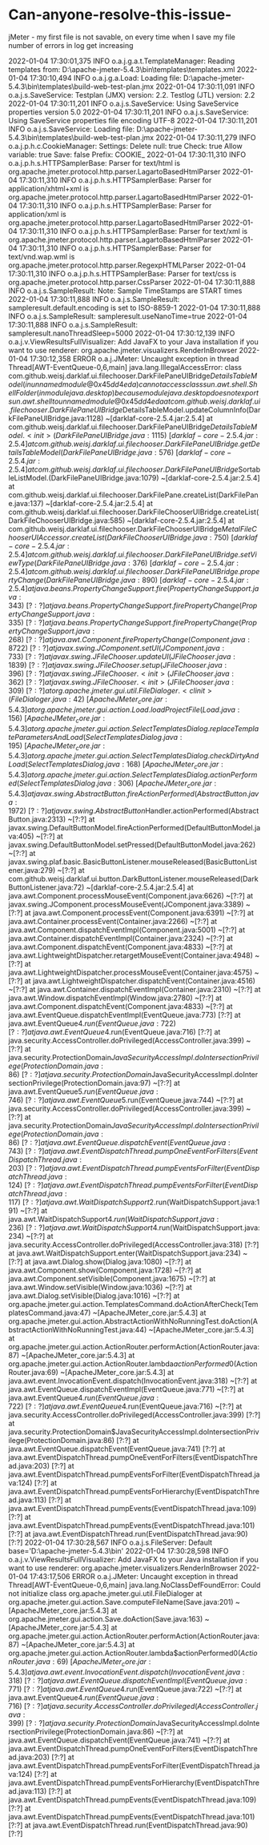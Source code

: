 # Can-anyone-resolve-this-issue-
jMeter - my first file is not savable, on every time when I save my file number of errors in log get increasing




2022-01-04 17:30:01,375 INFO o.a.j.g.a.t.TemplateManager: Reading templates from: D:\apache-jmeter-5.4.3\bin\templates\templates.xml
2022-01-04 17:30:10,494 INFO o.a.j.g.a.Load: Loading file: D:\apache-jmeter-5.4.3\bin\templates\build-web-test-plan.jmx
2022-01-04 17:30:11,091 INFO o.a.j.s.SaveService: Testplan (JMX) version: 2.2. Testlog (JTL) version: 2.2
2022-01-04 17:30:11,201 INFO o.a.j.s.SaveService: Using SaveService properties version 5.0
2022-01-04 17:30:11,201 INFO o.a.j.s.SaveService: Using SaveService properties file encoding UTF-8
2022-01-04 17:30:11,201 INFO o.a.j.s.SaveService: Loading file: D:\apache-jmeter-5.4.3\bin\templates\build-web-test-plan.jmx
2022-01-04 17:30:11,279 INFO o.a.j.p.h.c.CookieManager: Settings: Delete null: true Check: true Allow variable: true Save: false Prefix: COOKIE_
2022-01-04 17:30:11,310 INFO o.a.j.p.h.s.HTTPSamplerBase: Parser for text/html is org.apache.jmeter.protocol.http.parser.LagartoBasedHtmlParser
2022-01-04 17:30:11,310 INFO o.a.j.p.h.s.HTTPSamplerBase: Parser for application/xhtml+xml is org.apache.jmeter.protocol.http.parser.LagartoBasedHtmlParser
2022-01-04 17:30:11,310 INFO o.a.j.p.h.s.HTTPSamplerBase: Parser for application/xml is org.apache.jmeter.protocol.http.parser.LagartoBasedHtmlParser
2022-01-04 17:30:11,310 INFO o.a.j.p.h.s.HTTPSamplerBase: Parser for text/xml is org.apache.jmeter.protocol.http.parser.LagartoBasedHtmlParser
2022-01-04 17:30:11,310 INFO o.a.j.p.h.s.HTTPSamplerBase: Parser for text/vnd.wap.wml is org.apache.jmeter.protocol.http.parser.RegexpHTMLParser
2022-01-04 17:30:11,310 INFO o.a.j.p.h.s.HTTPSamplerBase: Parser for text/css is org.apache.jmeter.protocol.http.parser.CssParser
2022-01-04 17:30:11,888 INFO o.a.j.s.SampleResult: Note: Sample TimeStamps are START times
2022-01-04 17:30:11,888 INFO o.a.j.s.SampleResult: sampleresult.default.encoding is set to ISO-8859-1
2022-01-04 17:30:11,888 INFO o.a.j.s.SampleResult: sampleresult.useNanoTime=true
2022-01-04 17:30:11,888 INFO o.a.j.s.SampleResult: sampleresult.nanoThreadSleep=5000
2022-01-04 17:30:12,139 INFO o.a.j.v.ViewResultsFullVisualizer: Add JavaFX to your Java installation if you want to use renderer: org.apache.jmeter.visualizers.RenderInBrowser
2022-01-04 17:30:12,358 ERROR o.a.j.JMeter: Uncaught exception in thread Thread[AWT-EventQueue-0,6,main]
java.lang.IllegalAccessError: class com.github.weisj.darklaf.ui.filechooser.DarkFilePaneUIBridge$DetailsTableModel (in unnamed module @0x45dd4eda) cannot access class sun.awt.shell.ShellFolder (in module java.desktop) because module java.desktop does not export sun.awt.shell to unnamed module @0x45dd4eda
	at com.github.weisj.darklaf.ui.filechooser.DarkFilePaneUIBridge$DetailsTableModel.updateColumnInfo(DarkFilePaneUIBridge.java:1128) ~[darklaf-core-2.5.4.jar:2.5.4]
	at com.github.weisj.darklaf.ui.filechooser.DarkFilePaneUIBridge$DetailsTableModel.<init>(DarkFilePaneUIBridge.java:1115) ~[darklaf-core-2.5.4.jar:2.5.4]
	at com.github.weisj.darklaf.ui.filechooser.DarkFilePaneUIBridge.getDetailsTableModel(DarkFilePaneUIBridge.java:576) ~[darklaf-core-2.5.4.jar:2.5.4]
	at com.github.weisj.darklaf.ui.filechooser.DarkFilePaneUIBridge$SortableListModel.<init>(DarkFilePaneUIBridge.java:1079) ~[darklaf-core-2.5.4.jar:2.5.4]
	at com.github.weisj.darklaf.ui.filechooser.DarkFilePane.createList(DarkFilePane.java:137) ~[darklaf-core-2.5.4.jar:2.5.4]
	at com.github.weisj.darklaf.ui.filechooser.DarkFileChooserUIBridge.createList(DarkFileChooserUIBridge.java:585) ~[darklaf-core-2.5.4.jar:2.5.4]
	at com.github.weisj.darklaf.ui.filechooser.DarkFileChooserUIBridge$MetalFileChooserUIAccessor.createList(DarkFileChooserUIBridge.java:750) ~[darklaf-core-2.5.4.jar:2.5.4]
	at com.github.weisj.darklaf.ui.filechooser.DarkFilePaneUIBridge.setViewType(DarkFilePaneUIBridge.java:376) ~[darklaf-core-2.5.4.jar:2.5.4]
	at com.github.weisj.darklaf.ui.filechooser.DarkFilePaneUIBridge.propertyChange(DarkFilePaneUIBridge.java:890) ~[darklaf-core-2.5.4.jar:2.5.4]
	at java.beans.PropertyChangeSupport.fire(PropertyChangeSupport.java:343) ~[?:?]
	at java.beans.PropertyChangeSupport.firePropertyChange(PropertyChangeSupport.java:335) ~[?:?]
	at java.beans.PropertyChangeSupport.firePropertyChange(PropertyChangeSupport.java:268) ~[?:?]
	at java.awt.Component.firePropertyChange(Component.java:8722) ~[?:?]
	at javax.swing.JComponent.setUI(JComponent.java:733) ~[?:?]
	at javax.swing.JFileChooser.updateUI(JFileChooser.java:1839) ~[?:?]
	at javax.swing.JFileChooser.setup(JFileChooser.java:396) ~[?:?]
	at javax.swing.JFileChooser.<init>(JFileChooser.java:362) ~[?:?]
	at javax.swing.JFileChooser.<init>(JFileChooser.java:309) ~[?:?]
	at org.apache.jmeter.gui.util.FileDialoger.<clinit>(FileDialoger.java:42) ~[ApacheJMeter_core.jar:5.4.3]
	at org.apache.jmeter.gui.action.Load.loadProjectFile(Load.java:156) ~[ApacheJMeter_core.jar:5.4.3]
	at org.apache.jmeter.gui.action.SelectTemplatesDialog.replaceTemplateParametersAndLoad(SelectTemplatesDialog.java:195) ~[ApacheJMeter_core.jar:5.4.3]
	at org.apache.jmeter.gui.action.SelectTemplatesDialog.checkDirtyAndLoad(SelectTemplatesDialog.java:168) ~[ApacheJMeter_core.jar:5.4.3]
	at org.apache.jmeter.gui.action.SelectTemplatesDialog.actionPerformed(SelectTemplatesDialog.java:306) ~[ApacheJMeter_core.jar:5.4.3]
	at javax.swing.AbstractButton.fireActionPerformed(AbstractButton.java:1972) ~[?:?]
	at javax.swing.AbstractButton$Handler.actionPerformed(AbstractButton.java:2313) ~[?:?]
	at javax.swing.DefaultButtonModel.fireActionPerformed(DefaultButtonModel.java:405) ~[?:?]
	at javax.swing.DefaultButtonModel.setPressed(DefaultButtonModel.java:262) ~[?:?]
	at javax.swing.plaf.basic.BasicButtonListener.mouseReleased(BasicButtonListener.java:279) ~[?:?]
	at com.github.weisj.darklaf.ui.button.DarkButtonListener.mouseReleased(DarkButtonListener.java:72) ~[darklaf-core-2.5.4.jar:2.5.4]
	at java.awt.Component.processMouseEvent(Component.java:6626) ~[?:?]
	at javax.swing.JComponent.processMouseEvent(JComponent.java:3389) ~[?:?]
	at java.awt.Component.processEvent(Component.java:6391) ~[?:?]
	at java.awt.Container.processEvent(Container.java:2266) ~[?:?]
	at java.awt.Component.dispatchEventImpl(Component.java:5001) ~[?:?]
	at java.awt.Container.dispatchEventImpl(Container.java:2324) ~[?:?]
	at java.awt.Component.dispatchEvent(Component.java:4833) ~[?:?]
	at java.awt.LightweightDispatcher.retargetMouseEvent(Container.java:4948) ~[?:?]
	at java.awt.LightweightDispatcher.processMouseEvent(Container.java:4575) ~[?:?]
	at java.awt.LightweightDispatcher.dispatchEvent(Container.java:4516) ~[?:?]
	at java.awt.Container.dispatchEventImpl(Container.java:2310) ~[?:?]
	at java.awt.Window.dispatchEventImpl(Window.java:2780) ~[?:?]
	at java.awt.Component.dispatchEvent(Component.java:4833) ~[?:?]
	at java.awt.EventQueue.dispatchEventImpl(EventQueue.java:773) [?:?]
	at java.awt.EventQueue$4.run(EventQueue.java:722) [?:?]
	at java.awt.EventQueue$4.run(EventQueue.java:716) [?:?]
	at java.security.AccessController.doPrivileged(AccessController.java:399) ~[?:?]
	at java.security.ProtectionDomain$JavaSecurityAccessImpl.doIntersectionPrivilege(ProtectionDomain.java:86) ~[?:?]
	at java.security.ProtectionDomain$JavaSecurityAccessImpl.doIntersectionPrivilege(ProtectionDomain.java:97) ~[?:?]
	at java.awt.EventQueue$5.run(EventQueue.java:746) ~[?:?]
	at java.awt.EventQueue$5.run(EventQueue.java:744) ~[?:?]
	at java.security.AccessController.doPrivileged(AccessController.java:399) ~[?:?]
	at java.security.ProtectionDomain$JavaSecurityAccessImpl.doIntersectionPrivilege(ProtectionDomain.java:86) ~[?:?]
	at java.awt.EventQueue.dispatchEvent(EventQueue.java:743) ~[?:?]
	at java.awt.EventDispatchThread.pumpOneEventForFilters(EventDispatchThread.java:203) ~[?:?]
	at java.awt.EventDispatchThread.pumpEventsForFilter(EventDispatchThread.java:124) ~[?:?]
	at java.awt.EventDispatchThread.pumpEventsForFilter(EventDispatchThread.java:117) ~[?:?]
	at java.awt.WaitDispatchSupport$2.run(WaitDispatchSupport.java:191) ~[?:?]
	at java.awt.WaitDispatchSupport$4.run(WaitDispatchSupport.java:236) ~[?:?]
	at java.awt.WaitDispatchSupport$4.run(WaitDispatchSupport.java:234) ~[?:?]
	at java.security.AccessController.doPrivileged(AccessController.java:318) [?:?]
	at java.awt.WaitDispatchSupport.enter(WaitDispatchSupport.java:234) ~[?:?]
	at java.awt.Dialog.show(Dialog.java:1080) ~[?:?]
	at java.awt.Component.show(Component.java:1728) ~[?:?]
	at java.awt.Component.setVisible(Component.java:1675) ~[?:?]
	at java.awt.Window.setVisible(Window.java:1036) ~[?:?]
	at java.awt.Dialog.setVisible(Dialog.java:1016) ~[?:?]
	at org.apache.jmeter.gui.action.TemplatesCommand.doActionAfterCheck(TemplatesCommand.java:47) ~[ApacheJMeter_core.jar:5.4.3]
	at org.apache.jmeter.gui.action.AbstractActionWithNoRunningTest.doAction(AbstractActionWithNoRunningTest.java:44) ~[ApacheJMeter_core.jar:5.4.3]
	at org.apache.jmeter.gui.action.ActionRouter.performAction(ActionRouter.java:87) ~[ApacheJMeter_core.jar:5.4.3]
	at org.apache.jmeter.gui.action.ActionRouter.lambda$actionPerformed$0(ActionRouter.java:69) ~[ApacheJMeter_core.jar:5.4.3]
	at java.awt.event.InvocationEvent.dispatch(InvocationEvent.java:318) ~[?:?]
	at java.awt.EventQueue.dispatchEventImpl(EventQueue.java:771) ~[?:?]
	at java.awt.EventQueue$4.run(EventQueue.java:722) ~[?:?]
	at java.awt.EventQueue$4.run(EventQueue.java:716) ~[?:?]
	at java.security.AccessController.doPrivileged(AccessController.java:399) [?:?]
	at java.security.ProtectionDomain$JavaSecurityAccessImpl.doIntersectionPrivilege(ProtectionDomain.java:86) [?:?]
	at java.awt.EventQueue.dispatchEvent(EventQueue.java:741) [?:?]
	at java.awt.EventDispatchThread.pumpOneEventForFilters(EventDispatchThread.java:203) [?:?]
	at java.awt.EventDispatchThread.pumpEventsForFilter(EventDispatchThread.java:124) [?:?]
	at java.awt.EventDispatchThread.pumpEventsForHierarchy(EventDispatchThread.java:113) [?:?]
	at java.awt.EventDispatchThread.pumpEvents(EventDispatchThread.java:109) [?:?]
	at java.awt.EventDispatchThread.pumpEvents(EventDispatchThread.java:101) [?:?]
	at java.awt.EventDispatchThread.run(EventDispatchThread.java:90) [?:?]
2022-01-04 17:30:28,567 INFO o.a.j.s.FileServer: Default base='D:\apache-jmeter-5.4.3\bin'
2022-01-04 17:30:28,598 INFO o.a.j.v.ViewResultsFullVisualizer: Add JavaFX to your Java installation if you want to use renderer: org.apache.jmeter.visualizers.RenderInBrowser
2022-01-04 17:43:17,506 ERROR o.a.j.JMeter: Uncaught exception in thread Thread[AWT-EventQueue-0,6,main]
java.lang.NoClassDefFoundError: Could not initialize class org.apache.jmeter.gui.util.FileDialoger
	at org.apache.jmeter.gui.action.Save.computeFileName(Save.java:201) ~[ApacheJMeter_core.jar:5.4.3]
	at org.apache.jmeter.gui.action.Save.doAction(Save.java:163) ~[ApacheJMeter_core.jar:5.4.3]
	at org.apache.jmeter.gui.action.ActionRouter.performAction(ActionRouter.java:87) ~[ApacheJMeter_core.jar:5.4.3]
	at org.apache.jmeter.gui.action.ActionRouter.lambda$actionPerformed$0(ActionRouter.java:69) ~[ApacheJMeter_core.jar:5.4.3]
	at java.awt.event.InvocationEvent.dispatch(InvocationEvent.java:318) ~[?:?]
	at java.awt.EventQueue.dispatchEventImpl(EventQueue.java:771) ~[?:?]
	at java.awt.EventQueue$4.run(EventQueue.java:722) ~[?:?]
	at java.awt.EventQueue$4.run(EventQueue.java:716) ~[?:?]
	at java.security.AccessController.doPrivileged(AccessController.java:399) ~[?:?]
	at java.security.ProtectionDomain$JavaSecurityAccessImpl.doIntersectionPrivilege(ProtectionDomain.java:86) ~[?:?]
	at java.awt.EventQueue.dispatchEvent(EventQueue.java:741) ~[?:?]
	at java.awt.EventDispatchThread.pumpOneEventForFilters(EventDispatchThread.java:203) [?:?]
	at java.awt.EventDispatchThread.pumpEventsForFilter(EventDispatchThread.java:124) [?:?]
	at java.awt.EventDispatchThread.pumpEventsForHierarchy(EventDispatchThread.java:113) [?:?]
	at java.awt.EventDispatchThread.pumpEvents(EventDispatchThread.java:109) [?:?]
	at java.awt.EventDispatchThread.pumpEvents(EventDispatchThread.java:101) [?:?]
	at java.awt.EventDispatchThread.run(EventDispatchThread.java:90) [?:?]
